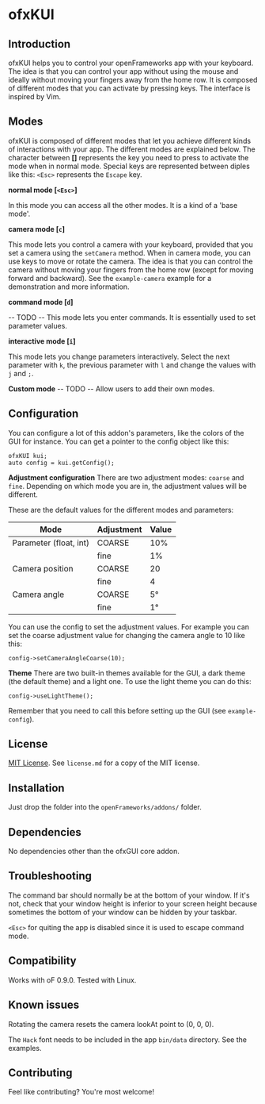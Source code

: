 ofxKUI
======

Introduction
------------
ofxKUI helps you to control your openFrameworks app with your keyboard.
The idea is that you can control your app without using the mouse and ideally without moving your fingers away from the home row.
It is composed of different modes that you can activate by pressing keys.
The interface is inspired by Vim. 

Modes
-----
ofxKUI is composed of different modes that let you achieve different kinds of interactions with your app. 
The different modes are explained below. 
The character between **[]** represents the key you need to press to activate the mode when in normal mode. 
Special keys are represented between diples like this: `<Esc>` represents the `Escape` key. 

**normal mode [`<Esc>`]**

In this mode you can access all the other modes. It is a kind of a 'base mode'.

**camera mode [`c`]**

This mode lets you control a camera with your keyboard, provided that you set a camera using the `setCamera` method. 
When in camera mode, you can use keys to move or rotate the camera.
The idea is that you can control the camera without moving your fingers from the home row (except for moving forward and backward).
See the `example-camera` example for a demonstration and more information.

**command mode [`d`]**

-- TODO --
This mode lets you enter commands. It is essentially used to set parameter values.

**interactive mode [`i`]**

This mode lets you change parameters interactively. Select the next parameter with `k`, the previous parameter with `l` and change the values with `j` and `;`.

**Custom mode**
-- TODO --
Allow users to add their own modes.

Configuration
-------------
You can configure a lot of this addon's parameters, like the colors of the GUI for instance.
You can get a pointer to the config object like this:

    ofxKUI kui;
    auto config = kui.getConfig();

**Adjustment configuration**
There are two adjustment modes: `coarse` and `fine`. Depending on which mode you are in, the adjustment values will be different. 

These are the default values for the different modes and parameters:

|Mode                   |Adjustment |Value |
|-----------------------|-----------|------|
|Parameter (float, int) |COARSE     |10%   |
|                       |fine       |1%    |
|Camera position        |COARSE     |20    |
|                       |fine       |4     |
|Camera angle           |COARSE     |5°    |
|                       |fine       |1°    |


You can use the config to set the adjustment values. For example you can set the coarse adjustment value for changing the camera angle to 10 like this:

    config->setCameraAngleCoarse(10);

**Theme**
There are two built-in themes available for the GUI, a dark theme (the default theme) and a light one. To use the light theme you can do this:

    config->useLightTheme();

Remember that you need to call this before setting up the GUI (see `example-config`).

License
-------
[MIT License](https://en.wikipedia.org/wiki/MIT_License). See `license.md` for a copy of the MIT license.

Installation
------------
Just drop the folder into the `openFrameworks/addons/` folder.

Dependencies
------------
No dependencies other than the ofxGUI core addon.

Troubleshooting
---------------

The command bar should normally be at the bottom of your window. If it's not, check that your window height is inferior to your screen height because sometimes the bottom of your window can be hidden by your taskbar.

`<Esc>` for quiting the app is disabled since it is used to escape command mode.


Compatibility
------------
Works with oF 0.9.0. Tested with Linux.

Known issues
------------
Rotating the camera resets the camera lookAt point to (0, 0, 0).

The `Hack` font needs to be included in the app `bin/data` directory.
See the examples.

Contributing
------------
Feel like contributing? You're most welcome!

<!-- Version history
------------
It make sense to include a version history here (newest releases first), describing new features and changes to the addon. Use [git tags](http://learn.github.com/p/tagging.html) to mark release points in your repo, too!

### Version 0.1 (Date):
Describe relevant changes etc.

 -->
